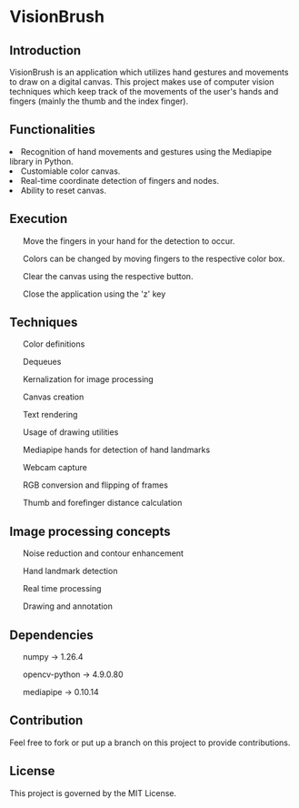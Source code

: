 # VisionBrush

## Introduction
VisionBrush is an application which utilizes hand gestures and movements to draw on a digital canvas. 
This project makes use of computer vision techniques which keep track of the movements of the user's hands and fingers (mainly the thumb and the index finger).

## Functionalities
<li>Recognition of hand movements and gestures using the Mediapipe library in Python.</li>
<li>Customiable color canvas.</li>
<li>Real-time coordinate detection of fingers and nodes.</li>
<li>Ability to reset canvas.</li>

## Execution
<ul>Move the fingers in your hand for the detection to occur.</ul>
<ul>Colors can be changed by moving fingers to the respective color box.</ul>
<ul>Clear the canvas using the respective button.</ul>
<ul>Close the application using the 'z' key</ul>

## Techniques
<ul>Color definitions</ul>
<ul>Dequeues</ul>
<ul>Kernalization for image processing</ul>
<ul>Canvas creation</ul>
<ul>Text rendering</ul>
<ul>Usage of drawing utilities</ul>
<ul>Mediapipe hands for detection of hand landmarks</ul>
<ul>Webcam capture</ul>
<ul>RGB conversion and flipping of frames</ul>
<ul>Thumb and forefinger distance calculation</ul>

## Image processing concepts
<ul>Noise reduction and contour enhancement</ul>
<ul>Hand landmark detection</ul>
<ul>Real time processing</ul>
<ul>Drawing and annotation</ul>

## Dependencies
<ul>numpy -> 1.26.4</ul>
<ul>opencv-python -> 4.9.0.80</ul>
<ul>mediapipe -> 0.10.14</ul>

## Contribution
Feel free to fork or put up a branch on this project to provide contributions.

## License
This project is governed by the MIT License.
